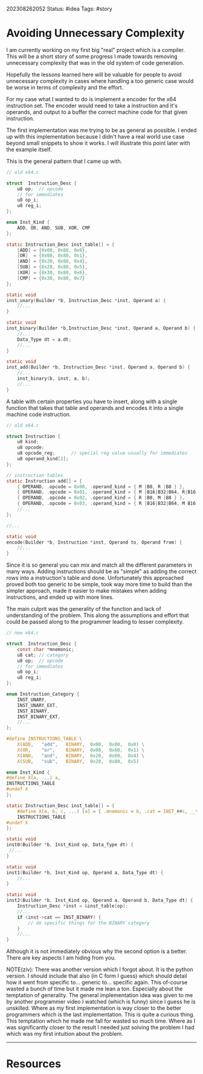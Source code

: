 202308262052
Status: #idea
Tags: #story

# Avoiding Unnecessary Complexity

I am currently working on my first big "real" project which is a compiler. This will be a short story of some progress I made towards removing unnecessary complexity that was in the old system of code generation. 

Hopefully the lessons learned here will be valuable for people to avoid unnecessary complexity in cases where handling a too generic case would be worse in terms of complexity and the effort. 

For my case what I wanted to do is implement a encoder for the x64 instruction set. The encoder would need to take a instruction and it's operands, and output to a buffer the correct machine code for that given instruction. 

The first implementation was me trying to be as general as possible. I ended up with this implementation because I didn't have a real world use case beyond small snippets to show it works. I will illustrate this point later with the example itself. 

This is the general pattern that I came up with. 


```c
// old x64.c

struct  Instruction_Desc { 
	u8 op;  // opcode
	// for immediates
	u8 op_i;
	u8 reg_i;
}; 

enum Inst_Kind {
	ADD, OR, AND, SUB, XOR, CMP
}; 

static Instruction_Desc inst_table[] = {
	[ADD] = {0x00, 0x80, 0x0},
	[OR]  = {0x08, 0x80, 0x1},
	[AND] = {0x20, 0x80, 0x4},
	[SUB] = {0x28, 0x80, 0x5},
	[XOR] = {0x30, 0x80, 0x6},
	[CMP] = {0x38, 0x80, 0x7}
};

static void 
inst_unary(Builder *b, Instruction_Desc *inst, Operand a) {
	//...
}

static void 
inst_binary(Builder *b,Instruction_Desc *inst, Operand a, Operand b) {
	//...
	Data_Type dt = a.dt;	
	//...
}

static void 
inst_add(Builder *b, Instruction_Desc *inst, Operand a, Operand b) {
	//...
	inst_binary(b, inst, a, b); 
	//...
}

```




A table with certain properties you have to insert, along with a single function that takes that table and operands and encodes it into a single machine code instruction. 

```c
// old x64.c

struct Instruction {
	u8 kind;
	u8 opcode;
	u8 opcode_reg;      // special reg value usually for immediates
	u8 operand_kind[2];
}; 

// instruction tables
static Instruction add[] = {
	{ OPERAND, .opcode = 0x00, .operand_kind = { M |B8, R |B8 } },
	{ OPERAND, .opcode = 0x01, .operand_kind = { M |B16|B32|B64, R|B16|B32|B64 } }, 
	{ OPERAND, .opcode = 0x02, .operand_kind = { R |B8, M |B8 } },
	{ OPERAND, .opcode = 0x03, .operand_kind = { R |B16|B32|B64, M B16|B32|B64 } },
	//...
}; 

//... 

static void 
encode(Builder *b, Instruction *inst, Operand to, Operand from) {
	//...
}

```

Since it is so general you can mix and match all the different parameters in many ways. Adding instructions should be as "simple" as adding the correct rows into a instruction's table and done. Unfortunately this approached proved both too generic to be simple, took way more time to build than the simpler approach, made it easier to make mistakes when adding instructions, and ended up with more lines. 

The main culprit was the generality of the function and lack of understanding of the problem. This along the assumptions and effort that could be passed along to the programmer leading to lesser complexity. 

```c
// new x64.c

struct  Instruction_Desc { 
	const char *mnemonic; 
	u8 cat; // category
	u8 op;  // opcode
	// for immediates
	u8 op_i;
	u8 reg_i;
}; 

enum Instruction_Category {
	INST_UNARY,
	INST_UNARY_EXT,
	INST_BINARY, 
	INST_BINARY_EXT, 
	//...
};

#define INSTRUCTIONS_TABLE \
	X(ADD,   "add",   BINARY,  0x00,  0x80,  0x0) \
	X(OR,    "or",    BINARY,  0x08,  0x80,  0x1) \
	X(AND,   "and",   BINARY,  0x20,  0x80,  0x4) \
	X(SUB,   "sub",   BINARY,  0x28,  0x80,  0x5)

enum Inst_Kind {
#define X(a, ...) a,
INSTRUCTIONS_TABLE
#undef X 
}; 

static Instruction_Desc inst_table[] = {
	#define X(a, b, c, ...) [a] = { .mnemonic = b, .cat = INST_##c, __VA_ARGS__}, 
	INSTRUCTIONS_TABLE
#undef X
};

static void 
inst0(Builder *b, Inst_Kind op, Data_Type dt) {
 //...
}

static void 
inst1(Builder *b, Inst_Kind op, Operand a, Data_Type dt) {
	//...
}

static void 
inst2(Builder *b, Inst_Kind op, Operand a, Operand b, Data_Type dt) {
	Instruction_Desc *inst = &inst_table[op];
	//...
	if (inst->cat == INST_BINARY) {
		// do specific things for the BINARY category
	}
	//...
}
```

Although it is not immediately obvious why the second option is a better. There are key aspects I am hiding from you. 


NOTE(ziv): There was another version which I forgot about. It is the python version. I should include that also (in C form I guess) which should detail how it went from specific to... generic to... specific again. This of-course wasted a bunch of time but it made me lean a ton. Especially about the temptation of generality. The general implementation idea was given to me by another programmer video I watched (which is funny) since I guess he is unskilled. Where as my first implementation is way closer to the better programmers which is the last implementation. This is quite a curious thing. This temptation which he made me fall for wasted so much time. Where as I was significantly closer to the result I needed just solving the problem I had which was my first intuition about the problem. 



---

# Resources

[^1]: https://caseymuratori.com/blog_0015
[^2]: https://caseymuratori.com/blog_0016

